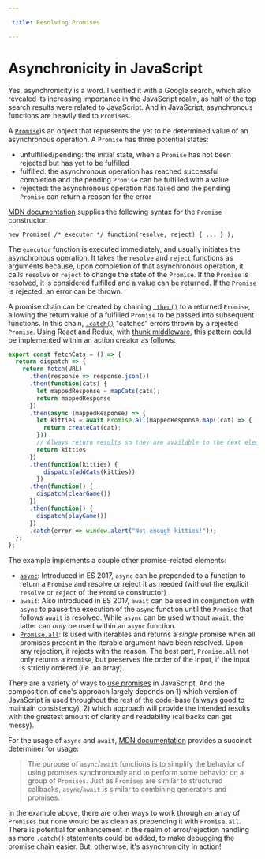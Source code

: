 ```yaml
---

 title: Resolving Promises

---
```


# Asynchronicity in JavaScript

Yes, asynchronicity is a word. I verified it with a Google search, which also revealed its increasing importance in the JavaScript realm, as half of the top search results were related to JavaScript. And in JavaScript, asynchronous functions are heavily tied to `Promises`.

A [`Promise`](https://developer.mozilla.org/en-US/docs/Web/JavaScript/Reference/Global_Objects/Promise)is an object that represents the yet to be determined value of an asynchronous operation. A `Promise` has three potential states: 

* unfulfilled/pending: the initial state, when a `Promise` has not been rejected but has yet to be fulfilled
* fulfilled: the asynchronous operation has reached successful completion and the pending `Promise` can be fulfilled with a value
* rejected: the asynchronous operation has failed and the pending `Promise` can return a reason for the error

[MDN documentation](https://developer.mozilla.org/en-US/docs/Web/JavaScript/Reference/Global_Objects/Promise) supplies the following syntax for the `Promise` constructor:

`new Promise( /* executor */ function(resolve, reject) { ... } );`

The `executor` function is executed immediately, and usually initiates the asynchronous operation. It takes the `resolve` and `reject` functions as arguments because, upon completion of that asynchronous operation, it calls `resolve` or `reject` to change the state of the `Promise`. If the `Promise` is resolved, it is considered fulfilled and a value can be returned. If the `Promise` is rejected, an error can be thrown.

A promise chain can be created by chaining [`.then()`](https://developer.mozilla.org/en-US/docs/Web/JavaScript/Reference/Global_Objects/Promise/then) to a returned `Promise`, allowing the return value of a fulfilled `Promise` to be passed into subsequent functions. In this chain, [`.catch()`](https://developer.mozilla.org/en-US/docs/Web/JavaScript/Reference/Global_Objects/Promise/catch) "catches" errors thrown by a rejected `Promise`. Using React and Redux, with [thunk middleware](https://github.com/reduxjs/redux-thunk), this pattern could be implemented within an action creator as follows: 

```javascript
export const fetchCats = () => {
  return dispatch => {
    return fetch(URL)
      .then(response => response.json())
      .then(function(cats) {
        let mappedResponse = mapCats(cats);
        return mappedResponse
      })
      .then(async (mappedResponse) => {
        let kitties = await Promise.all(mappedResponse.map((cat) => {
          return createCat(cat);
        }))
        // Always return results so they are available to the next element in the promise chain
        return kitties
      })
      .then(function(kitties) {
          dispatch(addCats(kitties))
        })
      .then(function() {
        dispatch(clearGame())
      })
      .then(function() {
        dispatch(playGame())
      })
      .catch(error => window.alert("Not enough kitties!"));
  };
};
```

The example implements a couple other promise-related elements: 

* [`async`](https://developer.mozilla.org/en-US/docs/Web/JavaScript/Reference/Statements/async_function): Introduced in ES 2017, `async` can be prepended to a function to return a `Promise` and resolve or reject it as needed (without the explicit `resolve` or `reject` of the `Promise` constructor)
* `await`: Also introduced in ES 2017, `await` can be used in conjunction with `async` to pause the execution of the `async` function until the `Promise` that follows `await` is resolved. While `async` can be used without `await`, the latter can *only* be used within an `async` function.
* [`Promise.all`](https://developer.mozilla.org/en-US/docs/Web/JavaScript/Reference/Global_Objects/Promise/all): Is used with iterables and returns a *single* promise when all promises present in the iterable argument have been resolved. Upon any rejection, it rejects with the reason. The best part, `Promise.all` not only returns a `Promise`, but preserves the order of the input, if the input is strictly ordered (i.e. an array).

There are a variety of ways to [use promises](https://developer.mozilla.org/en-US/docs/Web/JavaScript/Guide/Using_promises) in JavaScript. And the composition of one's approach largely depends on 1) which version of JavaScript is used throughout the rest of the code-base (always good to maintain consistency), 2) which approach will provide the intended results with the greatest amount of clarity and readability (callbacks can get messy). 

For the usage of `async` and `await`, [MDN documentation](https://developer.mozilla.org/en-US/docs/Web/JavaScript/Reference/Statements/async_function) provides a succinct determiner for usage:

> The purpose of `async`/`await` functions is to simplify the behavior of using promises synchronously and to perform some behavior on a group of `Promises`. Just as `Promises` are similar to structured callbacks, `async`/`await` is similar to combining generators and promises.

In the example above, there are other ways to work through an array of `Promises` but none would be as clean as prepending it with `Promise.all`. There is potential for enhancement in the realm of error/rejection handling as more `.catch()` statements could be added, to make debugging the promise chain easier. But, otherwise, it's asynchronicity in action!




